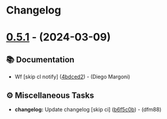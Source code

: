 # Changelog

# [0.5.1](https://github.com/dfm88/fastapi-two-factor-authentication/compare/vv0.5.0...vv0.5.1) - (2024-03-09)

## <!-- 3 -->📚 Documentation

- Wf [skip cl notify] ([4bdced2](https://github.com/dfm88/fastapi-two-factor-authentication/commit/4bdced2019b805d00a583a0811dd00b89c3fffe7))  - (Diego Margoni)

## <!-- 7 -->⚙️ Miscellaneous Tasks

- **changelog:** Update changelog [skip ci] ([b6f5c0b](https://github.com/dfm88/fastapi-two-factor-authentication/commit/b6f5c0b255062780d8b895adb63f8f316d3dc16a))  - (dfm88)

<!-- generated by git-cliff -->
